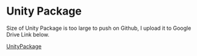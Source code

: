 # Unity Package
Size of Unity Package is too large to push on Github, I upload it to Google Drive Link below.<p>

[UnityPackage](https://drive.google.com/file/d/1lMykZDWJjKQO58NvJxWE2bWv6ck8fyLI/view?usp=sharing)